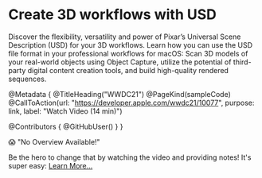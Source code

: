 # Create 3D workflows with USD

Discover the flexibility, versatility and power of Pixar’s Universal Scene Description (USD) for your 3D workflows. Learn how you can use the USD file format in your professional workflows for macOS: Scan 3D models of your real-world objects using Object Capture, utilize the potential of third-party digital content creation tools, and build high-quality rendered sequences.

@Metadata {
   @TitleHeading("WWDC21")
   @PageKind(sampleCode)
   @CallToAction(url: "https://developer.apple.com/wwdc21/10077", purpose: link, label: "Watch Video (14 min)")

   @Contributors {
      @GitHubUser(<replace this with your GitHub handle>)
   }
}

😱 "No Overview Available!"

Be the hero to change that by watching the video and providing notes! It's super easy:
 [Learn More…](https://wwdcnotes.github.io/WWDCNotes/documentation/wwdcnotes/contributing)
